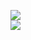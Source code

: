 [![](https://img.shields.io/badge/Made%20With-Github%20Spray-lightgrey.svg?style=for-the-badge&logo=github)](https://github.com/Annihil/github-spray#30235)  
[![](https://i.imgur.com/2DrTn0Z.gif)](https://github.com/Annihil/github-spray)